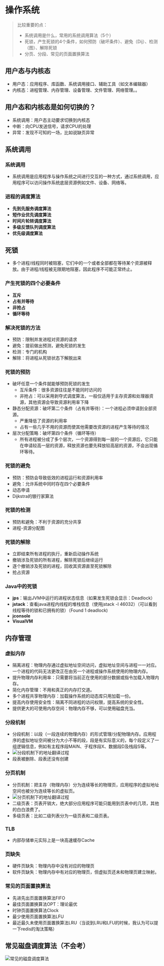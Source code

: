# 操作系统

> 比较重要的点：
>
> * 系统调用是什么，常用的系统调用算法（5个）
> * 死锁，产生死锁的4个条件，如何预防（破坏条件）、避免（Dij）、检测（图）、解除死锁
> * 分页、分段、常见的页面置换算法

## 用户态与内核态

* 用户态：应用程序、库函数、系统调用接口、辅助工具（如文本编辑器）
* 内核态：进程管理、内存管理、设备管理、文件管理、网络管理。。

## 用户态和内核态是如何切换的？

* 系统调用：用户态主动要求切换到内核态
* 中断：向CPU发送信号，请求CPU的处理
* 异常：发现不可知的一场，比如说缺页异常

## 系统调用

### 系统调用

* 系统调用是应用程序与操作系统之间进行交互的一种方式，通过系统调用，应用程序可以访问操作系统底层资源例如文件、设备、网络等。

### 进程的调度算法

* **先到先服务调度算法**
* **短作业优先调度算法**
* **时间片轮转调度算法**
* **多级反馈队列调度算法**
* **优先级调度算法**

## 死锁

* 多个进程/线程同时被阻塞，它们中的一个或者全部都在等待某个资源被释放。由于进程/线程被无限期地阻塞，因此程序不可能正常终止。

### 产生死锁的四个必要条件

* **互斥**
* **占有并等待**
* **非抢占**
* **循环等待**

### 解决死锁的方法

* 预防：限制并发进程对资源的请求
* 避免：提前做出预测，避免死锁的发生
* 检测：专门的机构
* 解除：将进程从死锁状态下解脱出来

### 死锁的预防

* 破坏任意一个条件就能够预防死锁的发生
  * 互斥条件：很多资源往往是不能同时访问的
  * 非抢占：可以采用剥夺式调度算法，一般仅适用于主存资源和处理器资源，其他资源会导致资源利用率下降
* 静态分配资源：破坏第二个条件（占有并等待）：一个进程必须申请到全部资源。
  * 严重降低了资源的利用率
  * 占有一些几乎不用的资源而使其他需要改资源的进程产生等待的情况
* 层次分配策略：破坏第四个条件（循环等待）
  * 所有进程被分成了多个层次，一个资源得到每一层的一个资源后，它只能在申请较高一层的资源，释放资源也要先释放较高层的资源，不会出现循环等待。

### 死锁的避免

* 预防：预防会导致低效的进程运行和资源利用率
* 避免：允许系统中同时存在四个必要条件
* 动态申请
* Dijkstra的银行家算法

### 死锁的检测

* 预防和避免：不利于资源的充分共享
* 进程-资源分配图

### 死锁的解除

* 立即结束所有进程的执行，重新启动操作系统
* 撤销涉及死锁的所有进程，解除死锁后继续运行
* 逐个撤销涉及死锁的进程，回收其资源直至死锁解除
* 抢占资源

### Java中的死锁

* **jps**：输出JVM中运行的进程状态信息（如果发生死锁会显示：Deadlock）
* **jstack**：查看java进程内线程的堆栈信息（使用jstack -l 46032）（可以看到线程等待的锁和已拥有的锁）（Found 1 deadlock)
* **jconsole**
* **VisualVM**

## 内存管理

### 虚拟内存

* 隔离进程：物理内存通过虚拟地址空间访问，虚拟地址空间与进程一一对应。一个进程的代码无法更改正在由另一个进程或操作系统使用的物理内存。
* 提升物理内存利用率：只需要将当前正在使用的部分数据或指令加载入物理内存。
* 简化内存管理：不用和真正的内存打交道。
* 多个进程共享物理内存：加载操作系统的动态库只用加载一份。
* 提高内存使用安全性：隔离不同进程的访问权限，提高系统的安全性。
* 提供更大的可使用内存空间：物理内存不够，可以使用磁盘充当。

### 分段机制

* 分段机制：以段（一段连续的物理内存）的形式管理/分配物理内存。应用程序的虚拟地址空间被分为大小不等的段，段是有实际意义的，每个段定义了一组逻辑信息，例如有主程序段MAIN、子程序段X、数据段D及栈段S等。
* ![分段机制下的地址翻译过程](https://oss.javaguide.cn/github/javaguide/cs-basics/operating-system/segment-virtual-address-composition.png)
* 段表被删除、段表还没有创建

### 分页机制

* 分页机制：把主存（物理内存）分为连续等长的物理页，应用程序的虚拟地址空间也被分为连续等长的虚拟页。
* ![分页机制下的地址翻译过程](https://oss.javaguide.cn/github/javaguide/cs-basics/operating-system/paging-virtual-address-composition.png)
* 二级页表：页表开销大，绝大部分应用程序可能只能用到页表中的几项，其他的白白浪费了。
* 多级页表：比如二级列表分为一级页表和二级页表。

### TLB

* 内部存储单元实际上是一块高速缓存Cache

### 页缺失

* 硬件页缺失：物理内存中没有对应的物理页
* 软件页缺失：物理内存中有对应的物理页，但虚拟页还未和物理页建立映射。

### 常见的页面置换算法

* 先进先出页面置换算法FIFO
* 最佳页面置换算法OPT：理论最优
* 时钟页面置换算法Clock
* 最少使用页面置换算法LFU
* 最近最久未使用页面置换算法LRU（当说到LRU和LFU的时候，我认为可以提一下redis的淘汰策略）

## 常见磁盘调度算法（不会考）

![常见的磁盘调度算法](https://oss.javaguide.cn/github/javaguide/cs-basics/operating-system/disk-scheduling-algorithms.png)